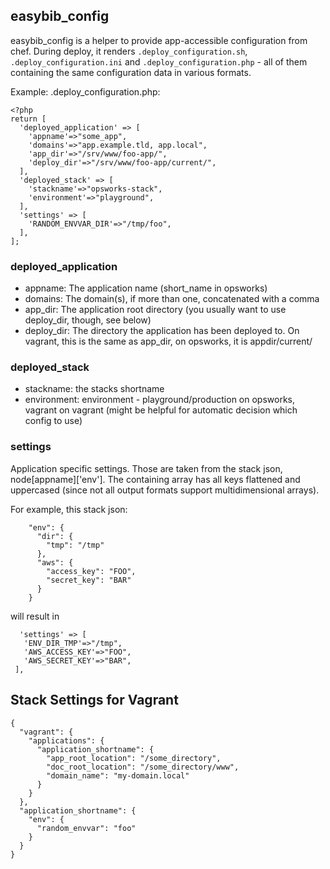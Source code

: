 ## easybib\_config
easybib_config is a helper to provide app-accessible configuration from chef. During deploy, it renders `.deploy_configuration.sh`, `.deploy_configuration.ini` and `.deploy_configuration.php` - all of them containing the same configuration data in various formats.

Example: .deploy_configuration.php:

```
<?php
return [
  'deployed_application' => [
    'appname'=>"some_app",
    'domains'=>"app.example.tld, app.local",
    'app_dir'=>"/srv/www/foo-app/",
    'deploy_dir'=>"/srv/www/foo-app/current/",
  ],
  'deployed_stack' => [
    'stackname'=>"opsworks-stack",
    'environment'=>"playground",
  ],
  'settings' => [
    'RANDOM_ENVVAR_DIR'=>"/tmp/foo",
  ],
];
```

### deployed_application
* appname: The application name (short_name in opsworks)
* domains: The domain(s), if more than one, concatenated with a comma
* app_dir: The application root directory (you usually want to use deploy_dir, though, see below)
* deploy_dir: The directory the application has been deployed to. On vagrant, this is the same as app_dir, on opsworks, it is appdir/current/

### deployed_stack
* stackname: the stacks shortname
* environment: environment - playground/production on opsworks, vagrant on vagrant (might be helpful for automatic decision which config to use) 

### settings
Application specific settings. Those are taken from the stack json, node[appname]['env']. The containing array has all keys flattened and uppercased (since not all output formats support multidimensional arrays).

For example, this stack json:

```
    "env": {
      "dir": {
        "tmp": "/tmp"
      },
      "aws": {
        "access_key": "FOO",
        "secret_key": "BAR"
      }
    }
 ```
 
 will result in 
 
 ```
   'settings' => [
    'ENV_DIR_TMP'=>"/tmp",
    'AWS_ACCESS_KEY'=>"FOO",
    'AWS_SECRET_KEY'=>"BAR",
  ],
 ```
 
 ## Stack Settings for Vagrant
 
 ```
 {
   "vagrant": {
     "applications": {
       "application_shortname": {
         "app_root_location": "/some_directory",
         "doc_root_location": "/some_directory/www",
         "domain_name": "my-domain.local"
       }
     }
   },
   "application_shortname": {
     "env": {
       "random_envvar": "foo"
     }
   }
 }
 ```